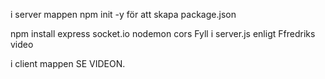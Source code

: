 i server mappen
npm init -y 
    för att skapa package.json

npm install express socket.io nodemon cors
Fyll i server.js enligt Ffredriks video

i client mappen
    SE VIDEON.
